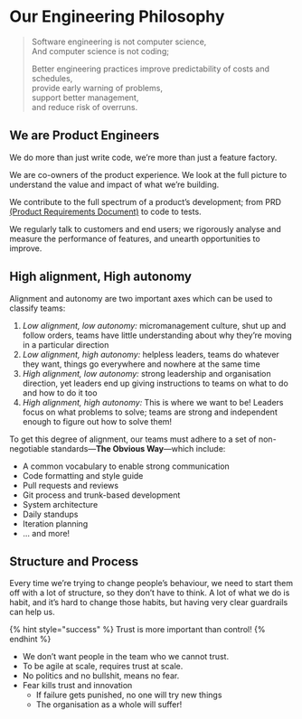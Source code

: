 # Our Engineering Philosophy

> Software engineering is not computer science,  
> And computer science is not coding;
>
> Better engineering practices improve predictability of costs and schedules,  
> provide early warning of problems,  
> support better management,  
> and reduce risk of overruns.

## We are Product Engineers

We do more than just write code, we’re more than just a feature factory.

We are co-owners of the product experience. We look at the full picture to understand the value and impact of what we’re building.

We contribute to the full spectrum of a product’s development; from PRD [\(Product Requirements Document\)](https://en.wikipedia.org/wiki/Product_requirements_document) to code to tests.

We regularly talk to customers and end users; we rigorously analyse and measure the performance of features, and unearth opportunities to improve.

## High alignment, High autonomy

Alignment and autonomy are two important axes which can be used to classify teams:

1. _Low alignment, low autonomy:_ micromanagement culture, shut up and follow orders, teams have little understanding about why they’re moving in a particular direction
2. _Low alignment, high autonomy:_ helpless leaders, teams do whatever they want, things go everywhere and nowhere at the same time
3. _High alignment, low autonomy:_ strong leadership and organisation direction, yet leaders end up giving instructions to teams on what to do and how to do it too
4. _High alignment, high autonomy:_ This is where we want to be! Leaders focus on what problems to solve; teams are strong and independent enough to figure out how to solve them!

To get this degree of alignment, our teams must adhere to a set of non-negotiable standards—**The Obvious Way**—which include:

* A common vocabulary to enable strong communication
* Code formatting and style guide
* Pull requests and reviews
* Git process and trunk-based development 
* System architecture
* Daily standups 
* Iteration planning 
* … and more!

## Structure and Process

Every time we’re trying to change people’s behaviour, we need to start them off with a lot of structure, so they don’t have to think. A lot of what we do is habit, and it’s hard to change those habits, but having very clear guardrails can help us.

{% hint style="success" %}
Trust is more important than control!
{% endhint %}

* We don’t want people in the team who we cannot trust.
* To be agile at scale, requires trust at scale.
* No politics and no bullshit, means no fear.
* Fear kills trust and innovation
  * If failure gets punished, no one will try new things
  * The organisation as a whole will suffer! 

